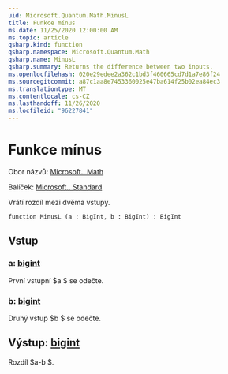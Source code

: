 ```yaml
---
uid: Microsoft.Quantum.Math.MinusL
title: Funkce mínus
ms.date: 11/25/2020 12:00:00 AM
ms.topic: article
qsharp.kind: function
qsharp.namespace: Microsoft.Quantum.Math
qsharp.name: MinusL
qsharp.summary: Returns the difference between two inputs.
ms.openlocfilehash: 020e29edee2a362c1bd3f460665cd7d1a7e86f24
ms.sourcegitcommit: a87c1aa8e7453360025e47ba614f25b02ea84ec3
ms.translationtype: MT
ms.contentlocale: cs-CZ
ms.lasthandoff: 11/26/2020
ms.locfileid: "96227841"
---
```

# <a name="minusl-function"></a>Funkce mínus

Obor názvů: [Microsoft.. Math](xref:Microsoft.Quantum.Math)

Balíček: [Microsoft.. Standard](https://nuget.org/packages/Microsoft.Quantum.Standard)


Vrátí rozdíl mezi dvěma vstupy.

```qsharp
function MinusL (a : BigInt, b : BigInt) : BigInt
```


## <a name="input"></a>Vstup

### <a name="a--bigint"></a>a: [bigint](xref:microsoft.quantum.lang-ref.bigint)

První vstupní $a $ se odečte.


### <a name="b--bigint"></a>b: [bigint](xref:microsoft.quantum.lang-ref.bigint)

Druhý vstup $b $ se odečte.



## <a name="output--bigint"></a>Výstup: [bigint](xref:microsoft.quantum.lang-ref.bigint)

Rozdíl $a-b $.